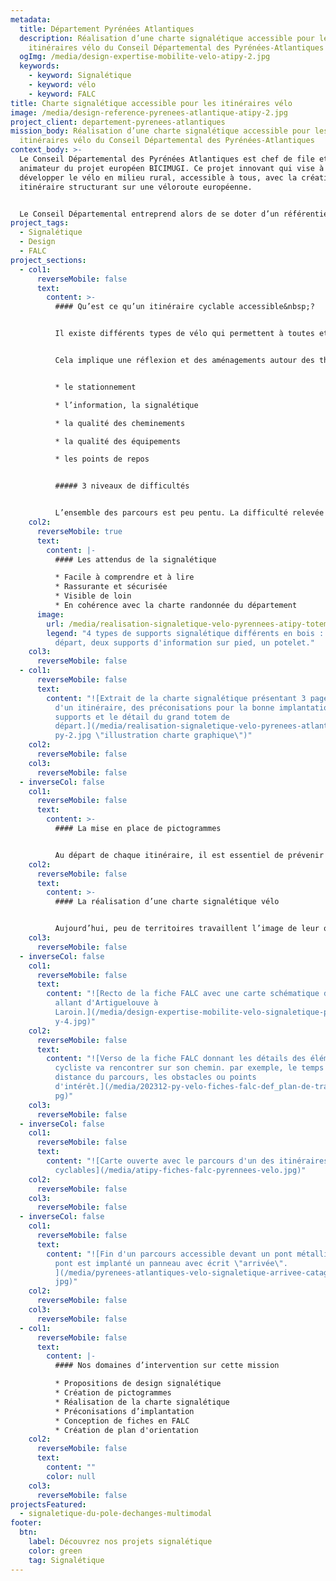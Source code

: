 ```yaml
---
metadata:
  title: Département Pyrénées Atlantiques
  description: Réalisation d’une charte signalétique accessible pour les
    itinéraires vélo du Conseil Départemental des Pyrénées-Atlantiques
  ogImg: /media/design-expertise-mobilite-velo-atipy-2.jpg
  keywords:
    - keyword: Signalétique
    - keyword: vélo
    - keyword: FALC
title: Charte signalétique accessible pour les itinéraires vélo
image: /media/design-reference-pyrenees-atlantique-atipy-2.jpg
project_client: departement-pyrenees-atlantiques
mission_body: Réalisation d’une charte signalétique accessible pour les
  itinéraires vélo du Conseil Départemental des Pyrénées-Atlantiques
context_body: >-
  Le Conseil Départemental des Pyrénées Atlantiques est chef de file et
  animateur du projet européen BICIMUGI. Ce projet innovant qui vise à
  développer le vélo en milieu rural, accessible à tous, avec la création d’un
  itinéraire structurant sur une véloroute européenne.


  Le Conseil Départemental entreprend alors de se doter d’un référentiel lié à l’accessibilité des personnes à mobilité réduite à vélo avec la mise à jour du volet «&nbsp;itinéraires de promenades et de randonnées&nbsp;» du label «&nbsp;tourisme et handicap&nbsp;».
project_tags:
  - Signalétique
  - Design
  - FALC
project_sections:
  - col1:
      reverseMobile: false
      text:
        content: >-
          #### Qu’est ce qu’un itinéraire cyclable accessible&nbsp;?


          Il existe différents types de vélo qui permettent à toutes et tous de pratiquer cette activité&nbsp;: le vélo mono-pousseur, le tandem, le tandem de front, le VAE, le vélo couché, le vélo à bras, le tricycle…


          Cela implique une réflexion et des aménagements autour des thématiques suivantes&nbsp;:


          * l﻿e stationnement

          * l’information, la signalétique

          * la qualité des cheminements

          * la qualité des équipements

          * les points de repos


          ##### 3 niveaux de difficultés


          L’ensemble des parcours est peu pentu. La difficulté relevée est donc essentiellement due à la longueur du parcours. Ainsi, 3 types d’itinéraires sont possibles&nbsp;: courts, moyens ou longs. Chacun est symbolisé par des pictogrammes vélo allant de 1 à 3.
    col2:
      reverseMobile: true
      text:
        content: |-
          #### Les attendus de la signalétique

          * F﻿acile à comprendre et à lire
          * Rassurante et sécurisée
          * Visible de loin
          * En cohérence avec la charte randonnée du département
      image:
        url: /media/realisation-signaletique-velo-pyrennees-atipy-totem.jpg
        legend: "4 types de supports signalétique différents en bois : un grand totem de
          départ, deux supports d'information sur pied, un potelet."
    col3:
      reverseMobile: false
  - col1:
      reverseMobile: false
      text:
        content: "![Extrait de la charte signalétique présentant 3 pages avec une carte
          d'un itinéraire, des préconisations pour la bonne implantation des
          supports et le détail du grand totem de
          départ.](/media/realisation-signaletique-velo-pyrenees-atlantique-ati\
          py-2.jpg \"illustration charte graphique\")"
    col2:
      reverseMobile: false
    col3:
      reverseMobile: false
  - inverseCol: false
    col1:
      reverseMobile: false
      text:
        content: >-
          #### La mise en place de pictogrammes


          Au départ de chaque itinéraire, il est essentiel de prévenir l’usager des dangers ou des particularités du site. L’indication des spécificités du parcours vont permettre de se préparer. Pour cela, nous avons créé une banque de banque signalant les particularités du parcours et permettant à un usager non-lecteur ou éloigné du français d’avoir accès à l’information.
    col2:
      reverseMobile: false
      text:
        content: >-
          #### La réalisation d’une charte signalétique vélo


          Aujourd’hui, peu de territoires travaillent l’image de leur offre cyclable. Le département des Pyrénées Atlantique fait le choix de concevoir une charte signalétique dédiée aux itinéraires cyclables accessibles. Cette charte signalétique prend en compte les grands principes de l’accessibilité graphique, du confort d’usage et de la conception universelle.
    col3:
      reverseMobile: false
  - inverseCol: false
    col1:
      reverseMobile: false
      text:
        content: "![Recto de la fiche FALC avec une carte schématique de l'itinéraire
          allant d'Artiguelouve à
          Laroin.](/media/design-expertise-mobilite-velo-signaletique-plan-atip\
          y-4.jpg)"
    col2:
      reverseMobile: false
      text:
        content: "![Verso de la fiche FALC donnant les détails des éléments que le
          cycliste va rencontrer sur son chemin. par exemple, le temps et la
          distance du parcours, les obstacles ou points
          d'intérêt.](/media/202312-py-velo-fiches-falc-def_plan-de-travail-1.j\
          pg)"
    col3:
      reverseMobile: false
  - inverseCol: false
    col1:
      reverseMobile: false
      text:
        content: "![Carte ouverte avec le parcours d'un des itinéraires
          cyclables](/media/atipy-fiches-falc-pyrennees-velo.jpg)"
    col2:
      reverseMobile: false
    col3:
      reverseMobile: false
  - inverseCol: false
    col1:
      reverseMobile: false
      text:
        content: "![Fin d'un parcours accessible devant un pont métallique. Avant le
          pont est implanté un panneau avec écrit \"arrivée\".
          ](/media/pyrenees-atlantiques-velo-signaletique-arrivee-catagnede-v2.\
          jpg)"
    col2:
      reverseMobile: false
    col3:
      reverseMobile: false
  - col1:
      reverseMobile: false
      text:
        content: |-
          #### Nos domaines d’intervention sur cette mission

          * Propositions de design signalétique
          * Création de pictogrammes
          * Réalisation de la charte signalétique
          * Préconisations d’implantation
          * C﻿onception de fiches en FALC
          * C﻿réation de plan d'orientation
    col2:
      reverseMobile: false
      text:
        content: ""
        color: null
    col3:
      reverseMobile: false
projectsFeatured:
  - signaletique-du-pole-dechanges-multimodal
footer:
  btn:
    label: Découvrez nos projets signalétique
    color: green
    tag: Signalétique
---
```

